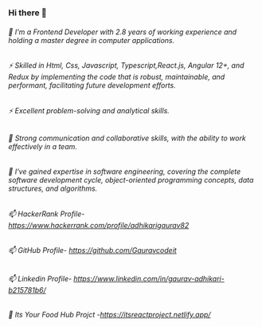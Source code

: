 ### Hi there 👋

###### 🔭 I'm a Frontend Developer with 2.8 years of working experience and holding a master degree in computer applications.
###### ⚡ Skilled in Html, Css,  Javascript, Typescript,React.js, Angular 12+, and Redux by implementing the code that is robust, maintainable, and performant, facilitating future development efforts.
###### ⚡ Excellent problem-solving and analytical skills.
###### 👯 Strong communication and collaborative skills, with the ability to work effectively in a team.
###### 🌱 I've gained expertise in software engineering, covering the complete software development cycle, object-oriented programming concepts, data structures, and algorithms.

###### 📫 HackerRank Profile- https://www.hackerrank.com/profile/adhikarigaurav82
###### 📫 GitHub Profile- https://github.com/Gauravcodeit
###### 📫 Linkedin Profile- https://www.linkedin.com/in/gaurav-adhikari-b215781b6/
###### 🚀 Its Your Food Hub Projct -https://itsreactproject.netlify.app/



